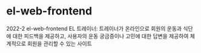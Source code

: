 # el-web-frontend
2022-2 el-web-frontend
EL 트레이너: 트레이너가 온라인으로 회원의 운동과 식단에 대한 피드백을 제공하고, 사용자의 운동 궁금증이나 고민에 대한 답변을 제공하여 체계적으로 회원을 관리할 수 있는 사이트

